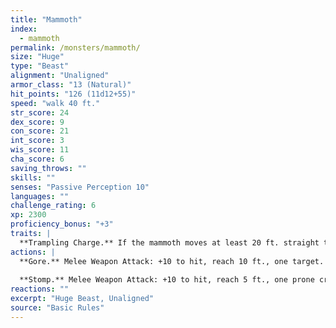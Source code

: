 ```yaml
---
title: "Mammoth"
index:
  - mammoth
permalink: /monsters/mammoth/
size: "Huge"
type: "Beast"
alignment: "Unaligned"
armor_class: "13 (Natural)"
hit_points: "126 (11d12+55)"
speed: "walk 40 ft."
str_score: 24
dex_score: 9
con_score: 21
int_score: 3
wis_score: 11
cha_score: 6
saving_throws: ""
skills: ""
senses: "Passive Perception 10"
languages: ""
challenge_rating: 6
xp: 2300
proficiency_bonus: "+3"
traits: |
  **Trampling Charge.** If the mammoth moves at least 20 ft. straight toward a creature and then hits it with a gore attack on the same turn, that target must succeed on a DC 18 Strength saving throw or be knocked prone. If the target is prone, the mammoth can make one stomp attack against it as a bonus action.
actions: |
  **Gore.** Melee Weapon Attack: +10 to hit, reach 10 ft., one target. Hit: 25 (4d8 + 7) piercing damage.
  
  **Stomp.** Melee Weapon Attack: +10 to hit, reach 5 ft., one prone creature. Hit: 29 (4d10 + 7) bludgeoning damage.
reactions: ""
excerpt: "Huge Beast, Unaligned"
source: "Basic Rules"
---
```


